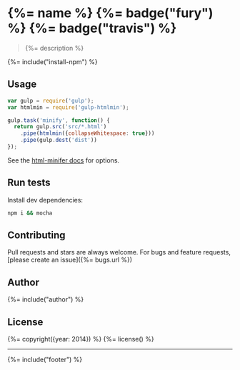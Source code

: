# {%= name %} {%= badge("fury") %} {%= badge("travis") %}

> {%= description %}

{%= include("install-npm") %}

## Usage

```js
var gulp = require('gulp');
var htmlmin = require('gulp-htmlmin');

gulp.task('minify', function() {
  return gulp.src('src/*.html')
    .pipe(htmlmin({collapseWhitespace: true}))
    .pipe(gulp.dest('dist'))
});
```

See the [html-minifer docs](https://github.com/kangax/html-minifier) for options.

## Run tests

Install dev dependencies:

```sh
npm i && mocha
```

## Contributing

Pull requests and stars are always welcome. For bugs and feature requests, [please create an issue]({%= bugs.url %})

## Author

{%= include("author") %}

## License

{%= copyright({year: 2014}) %}
{%= license() %}

***

{%= include("footer") %}

